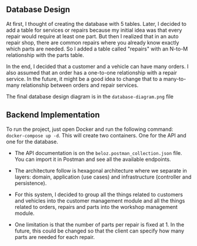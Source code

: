 ## Database Design

At first, I thought of creating the database with 5 tables. Later, I decided to add a table for services or repairs because my initial idea was that every repair would require at least one part. But then I realized that in an auto repair shop, there are common repairs where you already know exactly which parts are needed. So I added a table called "repairs" with an N-to-M relationship with the parts table.

In the end, I decided that a customer and a vehicle can have many orders. I also assumed that an order has a one-to-one relationship with a repair service. In the future, it might be a good idea to change that to a many-to-many relationship between orders and repair services.

The final database design diagram is in the `database-diagram.png` file

## Backend Implementation

To run the project, just open Docker and run the following command: `docker-compose up -d`. This will create two containers. One for the API and one for the database.

- The API documentation is on the `beloz.postman_collection.json` file. You can import it in Postman and see all the available endpoints.

- The architecture follow is hexagonal architecture where we separate in layers: domain, application (use cases) and infrastructure (controller and persistence).

- For this system, I decided to group all the things related to customers and vehicles into the customer management module and all the things related to orders, repairs and parts into the workshop management module.

- One limitation is that the number of parts per repair is fixed at 1. In the future, this could be changed so that the client can specify how many parts are needed for each repair.
